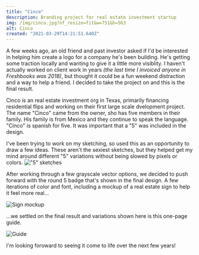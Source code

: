 ```yaml
---
title: "Cinco"
description: Branding project for real estate investment startup
img: /img/cinco.jpg?nf_resize=fit&w=751&h=563
alt: Cinco
created: "2021-03-29T14:21:51.640Z"
---
```


 A few weeks ago, an old friend and past investor asked if I'd be interested in helping him create a logo for a company he's been building. He's getting some traction locally and wanting to give it a little more visiblity. I haven't actually worked on client work in years _(the last time I invoiced anyone in Freshbooks was 2018)_, but thought it could be a fun weekend distraction and a way to help a friend. I decided to take the project on and this is the final result.

 Cinco is an real estate investment org in Texas, primarily financing residential flips and working on their first large scale dvelopment project. The name "Cinco" came from the owner, sho has five members in their family. His family is from Mexico and they continue to speak the language. "Cinco" is spanish for five. It was important that a "5" was included in the design.

 I've been trying to work on my sketching, so used this as an opportunity to draw a few ideas. These aren't the sexiest sketches, but they helped get my mind around different "5" variations without being slowed by pixels or colors.
 !["5" sketches](/img/cinco/sketches.jpg?nf_resize=fit&w=751&h=563)

 After working through a few grayscale vector options, we decided to push forward with the round 5 badge that's shown in the final design. A few iterations of color and font, including a mockup of a real estate sign to help it feel more real...

 ![Sign mockup](/img/cinco/cinco-sign-mockup.png?nf_resize=fit&w=751&h=563)

 ...we settled on the final result and variations shown here is this one-page guide.

 ![Guide](/img/cinco/cinco-guide.jpg?nf_resize=fit&w=751&h=1100)
 
 I'm looking foroward to seeing it come to life over the next few years!